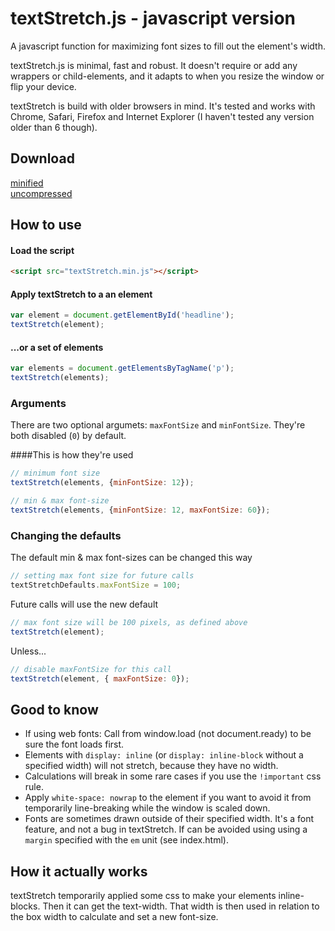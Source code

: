 # textStretch.js - javascript version

A javascript function for maximizing font sizes to fill out the element's width.

textStretch.js is minimal, fast and robust. It doesn't require or add any wrappers or child-elements, and it adapts to when you resize the window or flip your device.

textStretch is build with older browsers in mind. It's tested and works with Chrome, Safari, Firefox and Internet Explorer (I haven't tested any version older than 6 though).

## Download
[minified](http://albinlarsson.com/textStretch.js/dist/textStretch.min.js)<br/>
[uncompressed](http://albinlarsson.com/textStretch.js/dist/textStretch.js)

## How to use

#### Load the script
```html
<script src="textStretch.min.js"></script>
```
#### Apply textStretch to a an element

```javascript
var element = document.getElementById('headline');
textStretch(element);
```

#### ...or a set of elements
```javascript
var elements = document.getElementsByTagName('p');
textStretch(elements);
```

### Arguments
There are two optional argumets: `maxFontSize` and `minFontSize`. They're both disabled (`0`) by default.

####This is how they're used

```javascript
// minimum font size
textStretch(elements, {minFontSize: 12});
```

```javascript
// min & max font-size
textStretch(elements, {minFontSize: 12, maxFontSize: 60});
```

### Changing the defaults
The default min & max font-sizes can be changed this way

```javascript
// setting max font size for future calls
textStretchDefaults.maxFontSize = 100;
```
Future calls will use the new default
```javascript
// max font size will be 100 pixels, as defined above
textStretch(element);
```
Unless...
```javascript
// disable maxFontSize for this call
textStretch(element, { maxFontSize: 0});
```

## Good to know
* If using web fonts: Call from window.load (not document.ready) to be sure the font loads first.
* Elements with `display: inline` (or `display: inline-block` without a specified width) will not stretch, because they have no width.
* Calculations will break in some rare cases if you use the `!important` css rule.
* Apply `white-space: nowrap` to the element if you want to avoid it from temporarily line-breaking while the window is scaled down.
* Fonts are sometimes drawn outside of their specified width. It's a font feature, and not a bug in textStretch. If can be avoided using using a `margin` specified with the `em` unit (see index.html).

## How it actually works
textStretch temporarily applied some css to make your elements inline-blocks. Then it can get the text-width. That width is then used in relation to the box width to calculate and set a new font-size.
